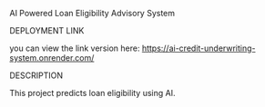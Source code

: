 AI Powered Loan Eligibility Advisory System


DEPLOYMENT LINK


you can view the link version here:
https://ai-credit-underwriting-system.onrender.com/

DESCRIPTION

This project predicts loan eligibility using AI.
